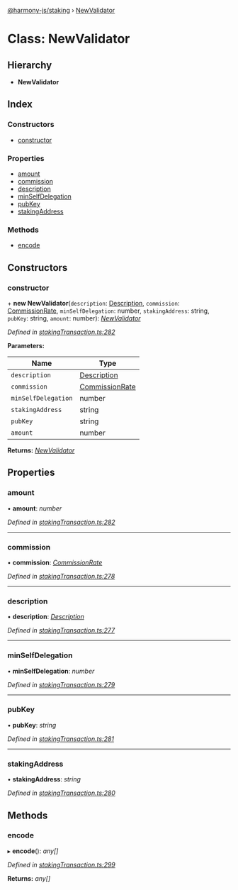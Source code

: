 [@harmony-js/staking](../globals.md) › [NewValidator](newvalidator.md)

# Class: NewValidator

## Hierarchy

* **NewValidator**

## Index

### Constructors

* [constructor](newvalidator.md#constructor)

### Properties

* [amount](newvalidator.md#amount)
* [commission](newvalidator.md#commission)
* [description](newvalidator.md#description)
* [minSelfDelegation](newvalidator.md#minselfdelegation)
* [pubKey](newvalidator.md#pubkey)
* [stakingAddress](newvalidator.md#stakingaddress)

### Methods

* [encode](newvalidator.md#encode)

## Constructors

###  constructor

\+ **new NewValidator**(`description`: [Description](description.md), `commission`: [CommissionRate](commissionrate.md), `minSelfDelegation`: number, `stakingAddress`: string, `pubKey`: string, `amount`: number): *[NewValidator](newvalidator.md)*

*Defined in [stakingTransaction.ts:282](https://github.com/FireStack-Lab/Harmony-sdk-core/blob/bb13a3b/packages/harmony-staking/src/stakingTransaction.ts#L282)*

**Parameters:**

Name | Type |
------ | ------ |
`description` | [Description](description.md) |
`commission` | [CommissionRate](commissionrate.md) |
`minSelfDelegation` | number |
`stakingAddress` | string |
`pubKey` | string |
`amount` | number |

**Returns:** *[NewValidator](newvalidator.md)*

## Properties

###  amount

• **amount**: *number*

*Defined in [stakingTransaction.ts:282](https://github.com/FireStack-Lab/Harmony-sdk-core/blob/bb13a3b/packages/harmony-staking/src/stakingTransaction.ts#L282)*

___

###  commission

• **commission**: *[CommissionRate](commissionrate.md)*

*Defined in [stakingTransaction.ts:278](https://github.com/FireStack-Lab/Harmony-sdk-core/blob/bb13a3b/packages/harmony-staking/src/stakingTransaction.ts#L278)*

___

###  description

• **description**: *[Description](description.md)*

*Defined in [stakingTransaction.ts:277](https://github.com/FireStack-Lab/Harmony-sdk-core/blob/bb13a3b/packages/harmony-staking/src/stakingTransaction.ts#L277)*

___

###  minSelfDelegation

• **minSelfDelegation**: *number*

*Defined in [stakingTransaction.ts:279](https://github.com/FireStack-Lab/Harmony-sdk-core/blob/bb13a3b/packages/harmony-staking/src/stakingTransaction.ts#L279)*

___

###  pubKey

• **pubKey**: *string*

*Defined in [stakingTransaction.ts:281](https://github.com/FireStack-Lab/Harmony-sdk-core/blob/bb13a3b/packages/harmony-staking/src/stakingTransaction.ts#L281)*

___

###  stakingAddress

• **stakingAddress**: *string*

*Defined in [stakingTransaction.ts:280](https://github.com/FireStack-Lab/Harmony-sdk-core/blob/bb13a3b/packages/harmony-staking/src/stakingTransaction.ts#L280)*

## Methods

###  encode

▸ **encode**(): *any[]*

*Defined in [stakingTransaction.ts:299](https://github.com/FireStack-Lab/Harmony-sdk-core/blob/bb13a3b/packages/harmony-staking/src/stakingTransaction.ts#L299)*

**Returns:** *any[]*
